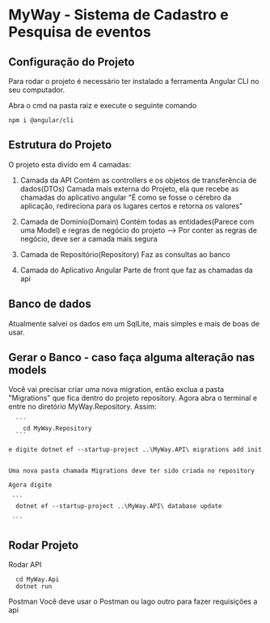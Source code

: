 # MyWay - Sistema de Cadastro e Pesquisa de eventos


## Configuração do Projeto

Para rodar o projeto é necessário ter instalado a ferramenta Angular CLI no seu computador.

Abra o cmd na pasta raiz e execute o seguinte comando 
```
npm i @angular/cli

```

## Estrutura do Projeto

O projeto esta divido em 4 camadas:

  1. Camada da API
      Contém as controllers e os objetos de transferência de dados(DTOs)
      Camada mais externa do Projeto, ela que recebe as chamadas do aplicativo angular
      "É como se fosse o cérebro da aplicação, redireciona para os lugares certos e retorna os valores"
      
  2. Camada de Dominío(Domain)
      Contém todas as entidades(Parece com uma Model) e regras de negócio do projeto --> Por conter as regras de negócio, deve ser a camada mais segura
      
  3. Camada de Repositório(Repository)
      Faz as consultas ao banco
      
  4. Camada do Aplicativo Angular
      Parte de front que faz as chamadas da api
      
## Banco de dados

  Atualmente salvei os dados em um SqlLite, mais simples e mais de boas de usar. 
  
## Gerar o Banco - caso faça alguma alteração nas models
  
  Você vai precisar criar uma nova migration, então exclua a pasta "Migrations" que fica dentro do projeto repository. Agora abra o terminal e entre no diretório MyWay.Repository. Assim: 
  
      ```
        cd MyWay.Repository
      ```
        
    e digite dotnet ef --startup-project ..\MyWay.API\ migrations add init 

    
    Uma nova pasta chamada Migrations deve ter sido criada no repository
    
    Agora digite
    
     ```
      dotnet ef --startup-project ..\MyWay.API\ database update
    
     ```
     
## Rodar Projeto

Rodar API
  ```
    cd MyWay.Api
    dotnet run
  ```
  
 Postman
    Você deve usar o Postman ou lago outro para fazer requisições a api 
    
    
    
